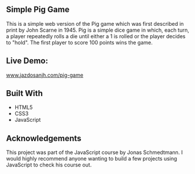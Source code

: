 ## Simple Pig Game

This is a simple web version of the Pig game which was first described in print by John Scarne in 1945. Pig is a simple dice game in which, each turn, a player repeatedly rolls a die until either a 1 is rolled or the player decides to "hold". The first player to score 100 points wins the game.

## Live Demo:
www.jazdosanjh.com/pig-game

## Built With
* HTML5
* CSS3
* JavaScript

## Acknowledgements
This project was part of the JavaScript course by Jonas Schmedtmann. I would highly recommend anyone wanting to build a few projects using JavaScript to check his course out.

